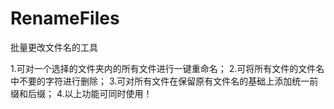RenameFiles
===========

批量更改文件名的工具

1.可对一个选择的文件夹内的所有文件进行一键重命名；
2.可将所有文件的文件名中不要的字符进行删除；
3.可对所有文件在保留原有文件名的基础上添加统一前缀和后缀；
4.以上功能可同时使用！
